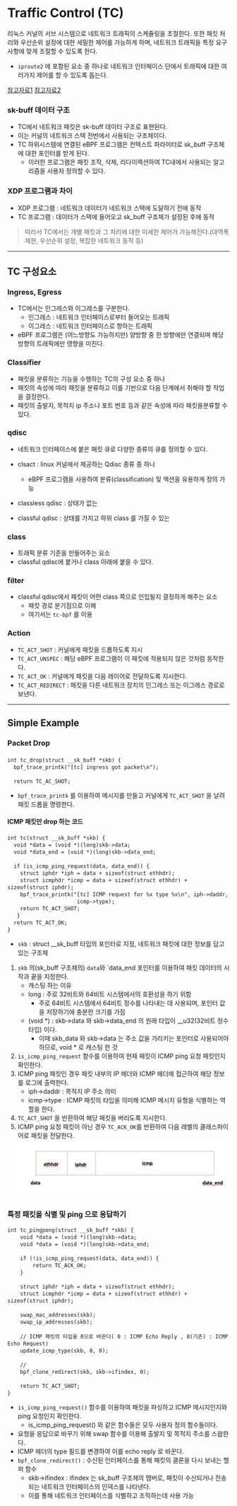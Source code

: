# Traffic Control (TC)
리눅스 커널의 서브 시스템으로 네트워크 트래픽의 스케쥴링을 조절한다.
또한 패킷 처리와 우선순위 설정에 대한 세밀한 제어를 가능하게 하며, 네트워크 트래픽을 특정 요구사항에 맞게 조절할 수 있도록 한다.
- `iproute2` 에 포함된 요소 중 하나로 네트워크 인터페이스 단에서 트래픽에 대한 여러가지 제어를 할 수 있도록 돕는다.

 
[참고자료1](https://github.com/lizrice/learning-ebpf)
[참고자료2](https://tech.devsisters.com/posts/wireguard-vpn-2/)

### sk-buff 데이터 구조
- TC에서 네트워크 패킷은 sk-buff 데이터 구조로 표현된다.
- 이는 커널의 네트워크 스택 전반에서 사용되는 구조체이다.
- TC 하위시스템에 연결된 eBPF 프로그램은 컨텍스트 파라미터로 sk_buff 구조체에 대한 포인터를 받게 된다.
  - 이러한 프로그램은 패킷 조작, 삭제, 리다이렉션하여 TC내에서 사용되는 알고리즘을 사용자 정의할 수 있다.

### XDP 프로그램과 차이
- XDP 프로그램 : 네트워크 데이터가 네트워크 스택에 도달하기 전에 동작
- TC 프로그램 : 데이터가 스택에 들어오고 sk_buff 구조체가 설정된 후에 동작
> 따라서 TC에서는 개별 패킷과 그 처리에 대한 미세한 제어가 가능해진다.(대역폭 제한, 우선순위 설정, 복잡한 네트워크 동작 등)

---
## TC 구성요소

### Ingress, Egress
- TC에서는 인그레스와 이그레스를 구분한다.
  - 인그레스 : 네트워크 인터페이스로부터 들어오는 트래픽
  - 이그레스 : 네트워크 인터페이스로 향하는 트래픽
- eBPF 프로그램은 (어느방향도 가능하지만) 양방향 중 한 방향에만 연결되며 해당 방향의 트래픽에만 영향을 미친다.


### Classifier
- 패킷을 분류하는 기능을 수행하는 TC의 구성 요소 중 하나
- 패킷의 속성에 따라 패킷을 분류하고 이를 기반으로 다음 단계에서 취해야 할 작업을 결정한다.
- 패킷의 출발지, 목적지 ip 주소나 포트 번호 등과 같은 속성에 따라 패킷을분류할 수 있다.

### qdisc
- 네트워크 인터페이스에 붙은 패킷 큐로 다양한 종류의 큐를 정의할 수 있다.
- clsact : linux 커널에서 제공하는 Qdisc 종류 중 하나
  - eBPF 프로그램을 사용하여 분류(classification) 및 액션을 유용하게 정의 가능

- classless qdisc : 상태가 없는 
- classful qdisc : 상태를 가지고 하위 class 를 가질 수 있는

### class
- 트래픽 분류 기준을 만들어주는 요소
- classful qdisc에 붙거나 class 아래에 붙을 수 있다.

### filter
- classful qdisc에서 패킷이 어떤 class 쪽으로 인입될지 결정하게 해주는 요소
  - 패킷 경로 분기점으로 이해
  - 여기서는 `tc-bpf` 를 이용

### Action
- `TC_ACT_SHOT` : 커널에게 패킷을 드롭하도록 지시
- `TC_ACT_UNSPEC` : 해당 eBPF 프로그램이 이 패킷에 적용되지 않은 것처럼 동작한다.
- `TC_ACT_OK` : 커널에게 패킷을 다음 레이어로 전달하도록 지시한다.
- `TC_ACT_REDIRECT` : 패킷을 다른 네트워크 장치의 인그레스 또는 이그레스 경로로 보낸다.
---

## Simple Example

### Packet Drop


#### 
```
int tc_drop(struct __sk_buff *skb) {
  bpf_trace_printk("[tc] ingress got packet\n");
  
  return TC_AC_SHOT;
```
- `bpf_trace_printk` 를 이용하여 메시지를 만들고 커널에게 `TC_ACT_SHOT` 을 날려 패킷 드롭을 명령한다.


#### ICMP 패킷만 drop 하는 코드
```
int tc(struct __sk_buff *skb) {
  void *data = (void *)(long)skb->data;
  void *data_end = (void *)(long)skb->data_end;
  
  if (is_icmp_ping_request(data, data_end)) {
    struct iphdr *iph = data + sizeof(struct ethhdr);
    struct icmphdr *icmp = data + sizeof(struct ethhdr) + sizeof(struct iphdr);
    bpf_trace_printk("[tc] ICMP request for %x type %x\n", iph->daddr,
                      icmp->type);
    return TC_ACT_SHOT;
   }
  return TC_ACT_OK;
}
```
- `skb` : struct __sk_buff 타입의 포인터로 지정, 네트워크 패킷에 대한 정보를 담고 있는 구조체

1. `skb` 의(sk_buff 구조체의) `data`와 `data_end 포인터를 이용하여 패킷 데이터의 시작과 끝을 지정한다.
   - 캐스팅 하는 이유
   - long : 주로 32비트와 64비트 시스템에서의 호환성을 하기 위함
     - 주로 64비트 시스템에서 64비트 정수를 나타내는 데 사용되며, 포인터 값을 저장하기에 충분한 크기를 가짐
   - (void *) : skb->data 와 skb->data_end 의 원래 타입이 __u32(32비트 정수타입) 이다.
     - 이때 skb_data 와 skb->data 는 주소 값을 가리키는 포인터로 사용되어야 하므로, void * 로 캐스팅 한 것
2. `ìs_icmp_ping_request` 함수를 이용하여 현재 패킷이 ICMP ping 요청 패킷인지 확인한다.
3. ICMP ping 패킷인 경우 패킷 내부의 IP 헤더와 ICMP 헤더에 접근하여 해당 정보를 로그에 출력한다.
   - iph->daddr : 목적지 IP 주소 의미
   - icmp->type : ICMP 패킷의 타입을 의미해 ICMP 메시지 유형을 식별하는 역할을 한다.
4. `TC_ACT_SHOT` 을 반환하여 해당 패킷을 버리도록 지시한다.
5. ICMP ping 요청 패킷이 아닌 경우 `TC_ACK_OK`를 반환하여 다음 레벨의 클래스파이어로 패킷을 전달한다.
![hdr.png](..%2Fimg%2Fhdr.png)

### 특정 패킷을 식별 및 ping 으로 응답하기

```
int tc_pingpong(struct __sk_buff *skb) {
    void *data = (void *)(long)skb->data;
    void *data = (void *)(long)skb->data_end;
    
    if (!is_icmp_ping_request(data, data_end)) {
        return TC_ACK_OK;
    }
    
    struct iphdr *iph = data + sizeof(struct ethhdr);
    struct icmphdr *icmp = data + sizeof(struct ethhdr) + sizeof(struct iphdr);
    
    swap_mac_addresses(skb);
    swap_ip_addresses(skb);
    
    // ICMP 패킷의 타입을 0으로 바꾼다( 0 : ICMP Echo Reply , 8(기존) : ICMP Echo Request)
    update_icmp_type(skb, 8, 0);
    
    // 
    bpf_clone_redirect(skb, skb->ifindex, 0);
    
    return TC_ACT_SHOT;
}
```

- `is_icmp_ping_request()` 함수를 이용하여 패킷을 파싱하고 ICMP 메시지인지와 ping 요청인지 확인한다.
  - is_icmp_ping_request() 와 같은 함수들은 모두 사용자 정의 함수들이다.
- 요청을 응답으로 바꾸기 위해 swap 함수를 이용해 출발지 및 목적지 주소를 스왑한다.
- ICMP 헤더의 type 필드를 변경하여 이를 echo reply 로 바꾼다.
- `bpf_clone_redirect()` : 수신된 인터페이스를 통해 패킷의 클론을 다시 보내는 헬퍼 함수 
  - skb->ifindex : ifindex 는 sk_buff 구조체의 멤버로, 패킷이 수신되거나 전송되는 네트워크 인터페이스의 인덱스를 나타낸다.
  - 이를 통해 네트워크 인터페이스를 식별하고 조작하는데 사용 가능